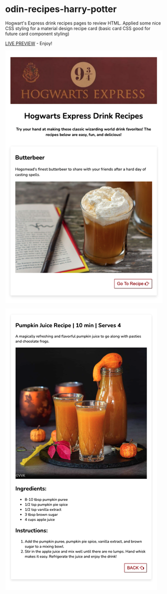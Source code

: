 # odin-recipes-harry-potter
Hogwart's Express drink recipes pages to review HTML. Applied some nice CSS styling for a material design recipe card (basic card CSS good for future card component styling)

[LIVE PREVIEW](https://bilboblockins.github.io/odin-recipes-harry-potter/) - Enjoy!

![Recipe List](images/recipe_list.png)

![Recipe Card](images/recipe_card.png)

